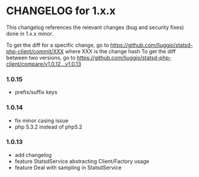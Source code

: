 CHANGELOG for 1.x.x
===================

This changelog references the relevant changes (bug and security fixes) done
in 1.x.x minor.

To get the diff for a specific change, go to https://github.com/liuggio/statsd-php-client/commit/XXX where XXX is the change hash
To get the diff between two versions, go to https://github.com/liuggio/statsd-php-client/compare/v1.0.12...v1.0.13

### 1.0.15
  * prefix/suffix keys

### 1.0.14
  * fix minor casing issue
  * php 5.3.2 instead of php5.2

### 1.0.13
  * add changelog
  * feature StatsdService abstracting Client/Factory usage
  * feature Deal with sampling in StatsdService
